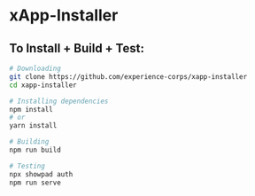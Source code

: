 # xApp-Installer

## To Install + Build + Test:
```bash
# Downloading
git clone https://github.com/experience-corps/xapp-installer
cd xapp-installer

# Installing dependencies
npm install
# or 
yarn install

# Building
npm run build

# Testing
npx showpad auth
npm run serve
```